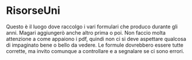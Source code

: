 # RisorseUni
Questo è il luogo dove raccolgo i vari formulari che produco durante gli anni. Magari aggiungerò anche altro prima o poi. Non faccio molta attenzione a come appaiono i pdf, quindi non ci si deve aspettare qualcosa di impaginato bene o bello da vedere. Le formule dovrebbero essere tutte corrette, ma invito comunque a controllare e a segnalare se ci sono errori.
